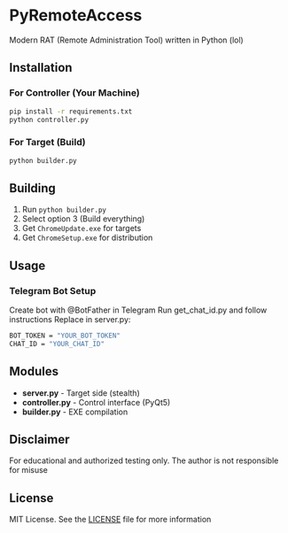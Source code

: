 # PyRemoteAccess

Modern RAT (Remote Administration Tool) written in Python (lol)

## Installation

### For Controller (Your Machine)

```bash
pip install -r requirements.txt
python controller.py
```

### For Target (Build)

```bash
python builder.py
```

## Building

1. Run `python builder.py`
2. Select option 3 (Build everything)
3. Get `ChromeUpdate.exe` for targets
4. Get `ChromeSetup.exe` for distribution

## Usage

### Telegram Bot Setup

Create bot with @BotFather in Telegram
Run get_chat_id.py and follow instructions
Replace in server.py:

```bash
BOT_TOKEN = "YOUR_BOT_TOKEN"
CHAT_ID = "YOUR_CHAT_ID"
```

## Modules

- **server.py** - Target side (stealth)
- **controller.py** - Control interface (PyQt5)
- **builder.py** - EXE compilation

## Disclaimer

For educational and authorized testing only. The author is not responsible for misuse

## License

MIT License. See the [LICENSE](LICENSE) file for more information
